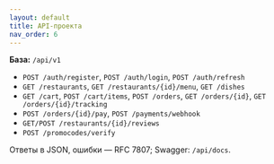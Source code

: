 ```yaml
---
layout: default
title: API‑проекта
nav_order: 6
---
```


**База:** `/api/v1`

- `POST /auth/register`, `POST /auth/login`, `POST /auth/refresh`
- `GET /restaurants`, `GET /restaurants/{id}/menu`, `GET /dishes`
- `GET /cart`, `POST /cart/items`, `POST /orders`, `GET /orders/{id}`, `GET /orders/{id}/tracking`
- `POST /orders/{id}/pay`, `POST /payments/webhook`
- `GET/POST /restaurants/{id}/reviews`
- `POST /promocodes/verify`

Ответы в JSON, ошибки — RFC 7807; Swagger: `/api/docs`.
